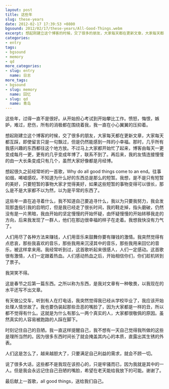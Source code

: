 ```yaml
---
layout: post
title: 这些年
slug: these-years
date: 2012-02-17 17:39:53 +0800
bgsound: 2012/02/17/these-years/All-Good-Things.webm
excerpt: 想起刚建立这个博客的时候，交了很多的朋友，大家每天都在更新文章，大家每天都互踩，即使留言只是一句飘过，但是仍然能感到一阵的小幸福。那时，几乎所有我感兴趣的东西都往这个地方放。不过马上大家都开始忙了起来，博客由每天一更变成每月一更，更有的几乎变成年博了，联系不到了。再后来，我的友情连接慢慢的由一大长条变成只有几个，虽然大家好像都是月经博。
categories:
- entry
tags:
- bgsound
- memory
- qd
more_categories:
- slug: entry
  name: 日志
more_tags:
- bgsound
- slug: memory
  name: 回忆
- slug: qd
  name: 青岛
---
```


这些年，过得一直不是很好。从开始担心考试到开始攀比工作。愤怒，悔恨，嫉妒，难过，悲伤，所有的消极都在围绕着我，我一直在小心翼翼的压抑着。

想起刚建立这个博客的时候，交了很多的朋友，大家每天都在更新文章，大家每天都互踩，即使留言只是一句飘过，但是仍然能感到一阵的小幸福。那时，几乎所有我感兴趣的东西都往这个地方放。不过马上大家都开始忙了起来，博客由每天一更变成每月一更，更有的几乎变成年博了，联系不到了。再后来，我的友情连接慢慢的由一大长条变成只有几个，虽然大家好像都是月经博。

想起很久之前经常听的一首歌，Why do all good things come to an end。往事如烟，唏嘘感叹。不知道为什么好的东西总是那么的短暂。我想，是不是只有短暂的美好，只要短暂的事物大家才觉得美好，如果这些短暂的事物变得可以很长，那么是不是大家都不以为然，以为是平常的东西了。

这些年一直在追寻着什么，我不知道自己要追寻什么，我以为只要我努力，我会发现那盏指引我的启明灯，但是我已经走了很长时间，我的鞋走掉，指头磨破，仍然没有是一片黑暗，我由开始的坚定慢慢的开始怀疑，由怀疑慢慢的开始转移我走的方向，后来我发现了一群人，他们在那边很幸福的样子在走着。我想我快没有力气了。

人们用尽了各种方法来赚钱，人们用音乐来鼓舞你要有赚钱的激情。我突然觉得有点悲哀，那些我喜欢的音乐，那些我用来沉浸其中的音乐，那些我用来回忆的音乐，被这样拿来用。我经常听到过，这首歌听起来很感人，人们一定感动。这首歌很有激情，人们一定跟着热血。人们感动热血之后，开始相信你们，你们趁机转到了票子。

我哭笑不得。

这是春节之后第一篇东西。之所以称为东西，是我对文章有一种敬畏，以我现在的水平还写不出文章。

有天做公交车，听到有人在打电话，我突然觉得我已经从学校毕业了，我应该开始处理人情世故了。我也要伪装起那些丑恶的嘴脸了，因为大家都是一样的丑，所以都不觉得有什么。这就是为什么有那么一两个真实的人，大家都很敬佩的原因。虽然真实的人容易被跑路的人踩在脚下。

时刻记住自己的丑陋。我一直这样提醒自己，我不想有一天自己觉得我所做的这些是理所当然的。因为很多东西时间长了就会掩盖其内心的本质，直露出其生锈的外表。

人们这是怎么了，越来越胆大了，只要满足自己利益的需求，就会不顾一切。

说了很多大话，这些都不是我现在该担心的，只是牢骚而已，因为我就是其中的一人。但是我会永远记住自己丑陋的嘴脸，希望在老天能给我放下的可能。谢谢了。

最后献上一首歌，all good things，送给我们自己。
